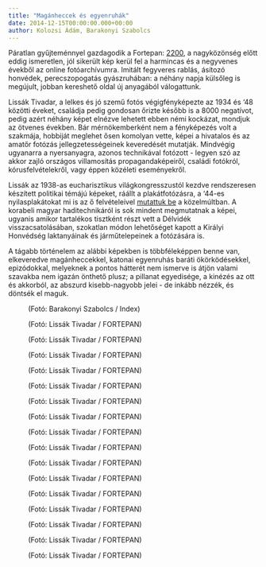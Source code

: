```yaml
---
title: "Magánheccek és egyenruhák"
date: 2014-12-15T00:00:00.000+00:00
author: Kolozsi Ádám, Barakonyi Szabolcs
---
```


Páratlan gyűjteménnyel gazdagodik a Fortepan: [2200](http://www.fortepan.hu/?view=new), a nagyközönség előtt eddig ismeretlen, jól sikerült kép kerül fel a harmincas és a negyvenes évekből az online fotóarchívumra. Imitált fegyveres rablás, ásítozó honvédek, perecszopogatás gyászruhában: a néhány napja külsőleg is megújult, jobban kereshető oldal új anyagából válogattunk.

Lissák Tivadar, a lelkes és jó szemű fotós végigfényképezte az 1934 és ‘48 közötti éveket, családja pedig gondosan őrizte később is a 8000 negatívot, pedig azért néhány képet elnézve lehetett ebben némi kockázat, mondjuk az ötvenes években. Bár mérnökemberként nem a fényképezés volt a szakmája, hobbiját meglehet ősen komolyan vette, képei a hivatalos és az amatőr fotózás jellegzetességeinek keveredését mutatják. Mindvégig ugyanarra a nyersanyagra, azonos technikával fotózott - legyen szó az akkor zajló országos villamosítás propagandaképeiről, családi fotókról, kórusfelvételekről, vagy éppen közéleti eseményekről.

Lissák az 1938-as eucharisztikus világkongresszustól kezdve rendszeresen készített politikai témájú képeket, ráállt a plakátfotózásra, a ‘44-es nyilasplakátokat mi is az ő felvételeivel [mutattuk be](http://index.hu/nagykep/2014/10/16/nyilas_plakatok_nagykep/) a közelmúltban. A korabeli magyar haditechnikáról is sok mindent megmutatnak a képei, ugyanis amikor tartalékos tisztként részt vett a Délvidék visszacsatolásában, szokatlan módon lehetőséget kapott a Királyi Honvédség laktanyáinak és járműtelepeinek a fotózására is.

A tágabb történelem az alábbi képekben is többféleképpen benne van, elkeveredve magánheccekkel, katonai egyenruhás baráti ökörködésekkel, epizódokkal, melyeknek a pontos hátterét nem ismerve is átjön valami szavakba nem igazán önthető plusz; a pillanat egyedisége, a kinézés az ott és akkorból, az abszurd kisebb-nagyobb jelei - de inkább nézzék, és döntsék el maguk.

<figure>
<img src="/images/7355637_c76e3b8455c0a58659323e58fc7b66e0_wm.jpg" alt="" />
<figcaption>(Fotó: Barakonyi Szabolcs / Index)</figcaption>
</figure>

<figure>
<img src="/images/7338921_66c020cef6a3601ea54b08e09d8d66a4_wm.jpg" alt="" />
<figcaption>(Fotó: Lissák Tivadar / FORTEPAN)</figcaption>
</figure>

<figure>
<img src="/images/7338983_a1bac39664331ff0a4507b98ab1613f3_wm.jpg" alt="" />
<figcaption>(Fotó: Lissák Tivadar / FORTEPAN)</figcaption>
</figure>

<figure>
<img src="/images/7338943_d15384e83f5eece3524f741aa2252852_wm.jpg" alt="" />
<figcaption>(Fotó: Lissák Tivadar / FORTEPAN)</figcaption>
</figure>

<figure>
<img src="/images/7338925_c6a879115aa1aa5552d0ae01fb59d51a_wm.jpg" alt="" />
<figcaption>(Fotó: Lissák Tivadar / FORTEPAN)</figcaption>
</figure>

<figure>
<img src="/images/7338929_45caafed8ae8b6ac92430fce2cc503ba_wm.jpg" alt="" />
<figcaption>(Fotó: Lissák Tivadar / FORTEPAN)</figcaption>
</figure>

<figure>
<img src="/images/7338933_1d52622255cb0dce5e14024e2df72413_wm.jpg" alt="" />
<figcaption>(Fotó: Lissák Tivadar / FORTEPAN)</figcaption>
</figure>

<figure>
<img src="/images/7338941_457eb76f992e11fe1dd715f06c727961_wm.jpg" alt="" />
<figcaption>(Fotó: Lissák Tivadar / FORTEPAN)</figcaption>
</figure>

<figure>
<img src="/images/7338931_c528004f154a05b662ae0726ee985381_wm.jpg" alt="" />
<figcaption>(Fotó: Lissák Tivadar / FORTEPAN)</figcaption>
</figure>

<figure>
<img src="/images/7338937_989a864d8be83b90259889233eb95008_wm.jpg" alt="" />
<figcaption>(Fotó: Lissák Tivadar / FORTEPAN)</figcaption>
</figure>

<figure>
<img src="/images/7338935_5e68f62335d77cc7f489e211402bb5d2_wm.jpg" alt="" />
<figcaption>(Fotó: Lissák Tivadar / FORTEPAN)</figcaption>
</figure>

<figure>
<img src="/images/7338927_f9b5a192466324503589b85960439318_wm.jpg" alt="" />
<figcaption>(Fotó: Lissák Tivadar / FORTEPAN)</figcaption>
</figure>

<figure>
<img src="/images/7338939_1f4d425ae80bfe2a47c88f172e1f06da_wm.jpg" alt="" />
<figcaption>(Fotó: Lissák Tivadar / FORTEPAN)</figcaption>
</figure>

<figure>
<img src="/images/7338923_da2043840738abef3d564d8d48bba257_wm.jpg" alt="" />
<figcaption>(Fotó: Lissák Tivadar / FORTEPAN)</figcaption>
</figure>

<figure>
<img src="/images/7338945_d46ee5da769761786a77f448ee367b7f_wm.jpg" alt="" />
<figcaption>(Fotó: Lissák Tivadar / FORTEPAN)</figcaption>
</figure>

<figure>
<img src="/images/7338919_3ab09d2e3a25bfd2735b0672647d3873_wm.jpg" alt="" />
<figcaption>(Fotó: Lissák Tivadar / FORTEPAN)</figcaption>
</figure>

<figure>
<img src="/images/7338917_c209f4e38b6657cdf3b0a242577503c6_wm.jpg" alt="" />
<figcaption>(Fotó: Lissák Tivadar / FORTEPAN)</figcaption>
</figure>
